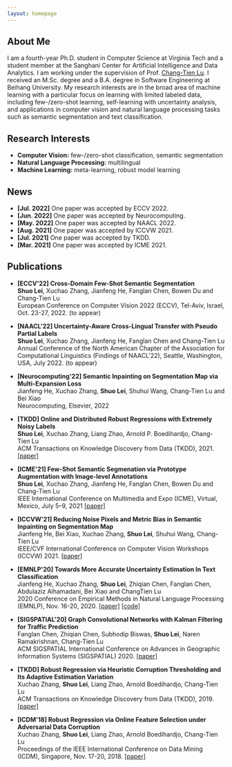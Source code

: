 ```yaml
---
layout: homepage
---
```


## About Me

I am a fourth-year Ph.D. student in Computer Science at Virginia Tech and a student member at the Sanghani Center for Artificial Intelligence and Data Analytics. I am working under the supervision of Prof. [Chang-Tien Lu](https://people.cs.vt.edu/ctlu/). I received an M.Sc. degree and a B.A. degree in Software Engineering at Beihang University. My research interests are in the broad area of machine learning with a particular focus on learning with limited labeled data, including few-/zero-shot learning, self-learning with uncertainty analysis, and applications in computer vision and natural language processing tasks such as semantic segmentation and text classification. 

## Research Interests

- **Computer Vision:** few-/zero-shot classification, semantic segmentation
- **Natural Language Processing:** multilingual
- **Machine Learning:** meta-learning, robust model learning

## News

- **[Jul. 2022]** One paper was accepted by ECCV 2022.
- **[Jun. 2022]** One paper was accepted by Neurocomputing.
- **[May. 2022]** One paper was accepted by NAACL 2022.
- **[Aug. 2021]** One paper was accepted by ICCVW 2021.
- **[Jul. 2021]** One paper was accepted by TKDD.
- **[Mar. 2021]** One paper was accepted by ICME 2021.

## Publications

[comment]: <> (First Author)
- **[ECCV'22] Cross-Domain Few-Shot Semantic Segmentation**
  <br>
  **Shuo Lei**, Xuchao Zhang, Jianfeng He, Fanglan Chen, Bowen Du and Chang-Tien Lu
  <br>
  European Conference on Computer Vision 2022 (ECCV), Tel-Aviv, Israel, Oct. 23-27, 2022. (to appear)
  <br>
  
- **[NAACL'22] Uncertainty-Aware Cross-Lingual Transfer with Pseudo Partial Labels**
  <br>
  **Shuo Lei**, Xuchao Zhang, Jianfeng He, Fanglan Chen and Chang-Tien Lu
  <br>
  Annual Conference of the North American Chapter of the Association for Computational Linguistics (Findings of NAACL'22), Seattle, Washington, USA, July 2022. (to appear)
  <br>
  
- **[Neurocomputing'22] Semantic Inpainting on Segmentation Map via Multi-Expansion Loss**
  <br>
  Jianfeng He, Xuchao Zhang, **Shuo Lei**, Shuhui Wang, Chang-Tien Lu and Bei Xiao
  <br>
  Neurocomputing, Elsevier, 2022
  <br>
  
- **[TKDD] Online and Distributed Robust Regressions with Extremely Noisy Labels**
  <br>
  **Shuo Lei**, Xuchao Zhang, Liang Zhao, Arnold P. Boedihardjo, Chang-Tien Lu  <br>
  ACM Transactions on Knowledge Discovery from Data (TKDD), 2021. [\[paper\]](https://dl.acm.org/doi/pdf/10.1145/3473038)
  <br>

- **[ICME'21] Few-Shot Semantic Segmenation via Prototype Augmentation with Image-level Annotations**
  <br>
  **Shuo Lei**, Xuchao Zhang, Jianfeng He, Fanglan Chen, Bowen Du and Chang-Tien Lu
  <br>
  IEEE International Conference on Multimedia and Expo (ICME), Virtual, Mexico, July 5–9, 2021 [\[paper\]](https://arxiv.org/pdf/2007.01496.pdf)
  <br>

- **[ICCVW'21] Reducing Noise Pixels and Metric Bias in Semantic Inpainting on Segmentation Map**
   <br>
   Jianfeng He, Bei Xiao, Xuchao Zhang, **Shuo Lei**, Shuhui Wang, Chang-Tien Lu
   <br>
   IEEE/CVF International Conference on Computer Vision Workshops (ICCVW) 2021. [\[paper\]](https://people.cs.vt.edu/ctlu/Publication/2021/ICCV-ICCVW-He-2021.pdf)
   <br>

- **[EMNLP'20] Towards More Accurate Uncertainty Estimation In Text Classification**
  <br>
  Jianfeng He, Xuchao Zhang, **Shuo Lei**, Zhiqian Chen, Fanglan Chen, Abdulaziz Alhamadani, Bei Xiao and ChangTien Lu
  <br>
  2020 Conference on Empirical Methods in Natural Language Processing (EMNLP), Nov. 16-20, 2020. [\[paper\]](https://aclanthology.org/2020.emnlp-main.671.pdf) [\[code\]](https://github.com/he159ok/Towards-More-Accurate-Uncertainty-Estimation-In-Text-Classification)
  <br>

- **[SIGSPATIAL'20] Graph Convolutional Networks with Kalman Filtering for Traffic Prediction**
  <br>
  Fanglan Chen, Zhiqian Chen, Subhodip Biswas, **Shuo Lei**, Naren Ramakrishnan, Chang-Tien Lu
  <br>
  ACM SIGSPATIAL International Conference on Advances in Geographic Information Systems (SIGSPATIAL) 2020. [\[paper\]](https://dl.acm.org/doi/pdf/10.1145/3397536.3422257)
  <br>

- **[TKDD] Robust Regression via Heuristic Corruption Thresholding and Its Adaptive Estimation Variation**
  <br>
  Xuchao Zhang, **Shuo Lei**, Liang Zhao, Arnold Boedihardjo, Chang-Tien Lu
  <br>
  ACM Transactions on Knowledge Discovery from Data (TKDD), 2019. [\[paper\]](https://xuczhang.github.io/papers/tkdd19_rhct.pdf)
  <br>

- **[ICDM'18] Robust Regression via Online Feature Selection under Adversarial Data Corruption**
  <br>
  Xuchao Zhang, **Shuo Lei**, Liang Zhao, Arnold Boedihardjo, Chang-Tien Lu
  <br>
  Proceedings of the IEEE International Conference on Data Mining (ICDM), Singapore, Nov. 17-20, 2018. [\[paper\]](https://xuczhang.github.io/papers/icdm18_roofs.pdf) 
  <br>

